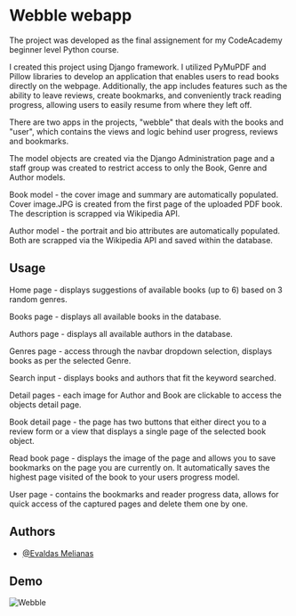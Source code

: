 
# Webble webapp

The project was developed as the final assignement for my CodeAcademy beginner level Python course.

I created this project using Django framework. I utilized PyMuPDF and Pillow libraries to develop an application that enables users to read books directly on the webpage. Additionally, the app includes features such as the ability to leave reviews, create bookmarks, and conveniently track reading progress, allowing users to easily resume from where they left off.

There are two apps in the projects, "webble" that deals with the books and "user", which contains the views and logic behind user progress, reviews and bookmarks.

The model objects are created via the Django Administration page and a staff group was created to restrict access to only the Book, Genre and Author models.

Book model - the cover image and summary are automatically populated. Cover image.JPG is created from the first page of the uploaded PDF book. The description is scrapped via Wikipedia API.

Author model - the portrait and bio attributes are automatically populated. Both are scrapped via the Wikipedia API and saved within the database.

## Usage

Home page - displays suggestions of available books (up to 6) based on 3 random genres.

Books page - displays all available books in the database.

Authors page - displays all available authors in the database.

Genres page - access through the navbar dropdown selection, displays books as per the selected Genre.

Search input - displays books and authors that fit the keyword searched.

Detail pages - each image for Author and Book are clickable to access the objects detail page.

Book detail page - the page has two buttons that either direct you to a review form or a view that displays a single page of the selected book object.

Read book page - displays the image of the page and allows you to save bookmarks on the page you are currently on. It automatically saves the highest page visited of the book to your users progress model.

User page - contains the bookmarks and reader progress data, allows for quick access of the captured pages and delete them one by one.

## Authors

- [@Evaldas Melianas](https://github.com/psysheep)


## Demo

![Webble](https://media.giphy.com/media/v1.Y2lkPTc5MGI3NjExZjVtbnB3dzlyY292dmhhZGszZGRvcDNkMDR1dnR3M2tuOWFhMXQ2ZiZlcD12MV9pbnRlcm5hbF9naWZfYnlfaWQmY3Q9Zw/t20pFxfyhLralVnnHC/giphy.gif)
